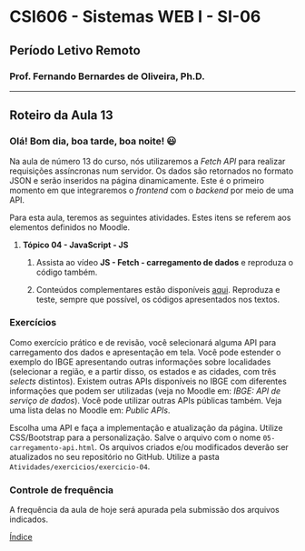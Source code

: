 # CSI606 - Sistemas WEB I - SI-06
## Período Letivo Remoto
### Prof. Fernando Bernardes de Oliveira, Ph.D.

---

## Roteiro da Aula 13

### Olá! Bom dia, boa tarde, boa noite! :smiley:

Na aula de número $13$ do curso, nós utilizaremos a *Fetch API* para realizar requisições assíncronas num servidor. Os dados são retornados no formato JSON e serão inseridos na página dinamicamente. Este é o primeiro momento em que integraremos o *frontend* com o *backend* por meio de uma API.

Para esta aula, teremos as seguintes atividades. Estes itens se referem aos elementos definidos no Moodle.

1.  **Tópico 04 - JavaScript - JS**

    1.  Assista ao vídeo **JS - Fetch - carregamento de dados** e reproduza o código também. 

    2.  Conteúdos complementares estão disponíveis [aqui](../../Lectures/javascript.md#apis). Reproduza e teste, sempre que possível, os códigos apresentados nos textos.

### Exercícios

Como exercício prático e de revisão, você selecionará alguma API para carregamento dos dados e apresentação em tela. Você pode estender o exemplo do IBGE apresentando outras informações sobre localidades (selecionar a região, e a partir disso, os estados e as cidades, com três *selects* distintos). Existem outras APIs disponíveis no IBGE com diferentes informações que podem ser utilizadas (veja no Moodle em: *IBGE: API de serviço de dados*). Você pode utilizar outras APIs públicas também. Veja uma lista delas no Moodle em: *Public APIs*.

Escolha uma API e faça a implementação e atualização da página. Utilize CSS/Bootstrap para a personalização. Salve o arquivo com o nome `05-carregamento-api.html`. Os arquivos criados e/ou modificados deverão ser atualizados no seu repositório no GitHub. Utilize a pasta `Atividades/exercicios/exercicio-04`.

### Controle de frequência

A frequência da aula de hoje será apurada pela submissão dos arquivos indicados.   

[Índice](../README.md#índice)